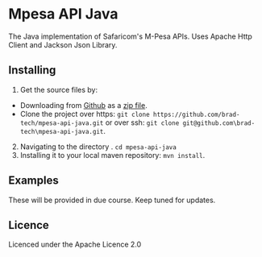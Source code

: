 # Mpesa API Java
The Java implementation of Safaricom's M-Pesa APIs. Uses Apache Http Client and Jackson Json Library.

## Installing
1. Get the source files by:
 - Downloading from [Github](https://github.com/brad-tech/mpesa-api-java) as a [zip file](https://github.com/brad-tech/mpesa-api-java/archive/master.zip).
 - Clone the project over https: `git clone https://github.com/brad-tech/mpesa-api-java.git` or over ssh:
  `git clone git@github.com\brad-tech\mpesa-api-java.git`.
2. Navigating to the directory . `cd mpesa-api-java`
3. Installing it to your local maven repository: `mvn install`.

## Examples
These will be provided in due course. Keep tuned for updates.

## Licence
Licenced under the Apache Licence 2.0 
